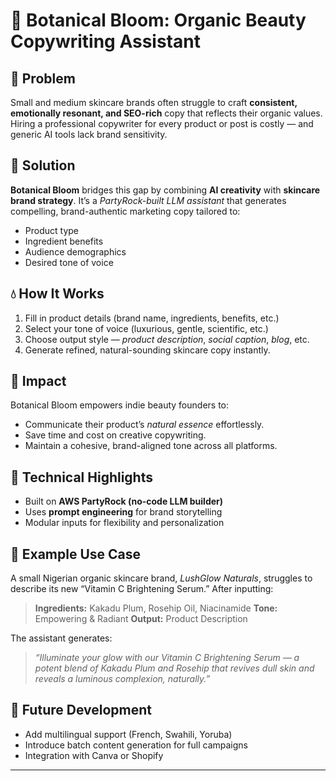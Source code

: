 # 🌺 Botanical Bloom: Organic Beauty Copywriting Assistant

## 🧠 Problem

Small and medium skincare brands often struggle to craft **consistent, emotionally resonant, and SEO-rich** copy that reflects their organic values. Hiring a professional copywriter for every product or post is costly — and generic AI tools lack brand sensitivity.

## 🌿 Solution

**Botanical Bloom** bridges this gap by combining **AI creativity** with **skincare brand strategy**.
It’s a *PartyRock-built LLM assistant* that generates compelling, brand-authentic marketing copy tailored to:

* Product type
* Ingredient benefits
* Audience demographics
* Desired tone of voice

## 💧 How It Works

1. Fill in product details (brand name, ingredients, benefits, etc.)
2. Select your tone of voice (luxurious, gentle, scientific, etc.)
3. Choose output style — *product description*, *social caption*, *blog*, etc.
4. Generate refined, natural-sounding skincare copy instantly.

## 🌸 Impact

Botanical Bloom empowers indie beauty founders to:

* Communicate their product’s *natural essence* effortlessly.
* Save time and cost on creative copywriting.
* Maintain a cohesive, brand-aligned tone across all platforms.

## 🧩 Technical Highlights

* Built on **AWS PartyRock (no-code LLM builder)**
* Uses **prompt engineering** for brand storytelling
* Modular inputs for flexibility and personalization

## 🌼 Example Use Case

A small Nigerian organic skincare brand, *LushGlow Naturals*, struggles to describe its new “Vitamin C Brightening Serum.”
After inputting:

> **Ingredients:** Kakadu Plum, Rosehip Oil, Niacinamide
> **Tone:** Empowering & Radiant
> **Output:** Product Description

The assistant generates:

> *“Illuminate your glow with our Vitamin C Brightening Serum — a potent blend of Kakadu Plum and Rosehip that revives dull skin and reveals a luminous complexion, naturally.”*

## 🌱 Future Development

* Add multilingual support (French, Swahili, Yoruba)
* Introduce batch content generation for full campaigns
* Integration with Canva or Shopify


---
